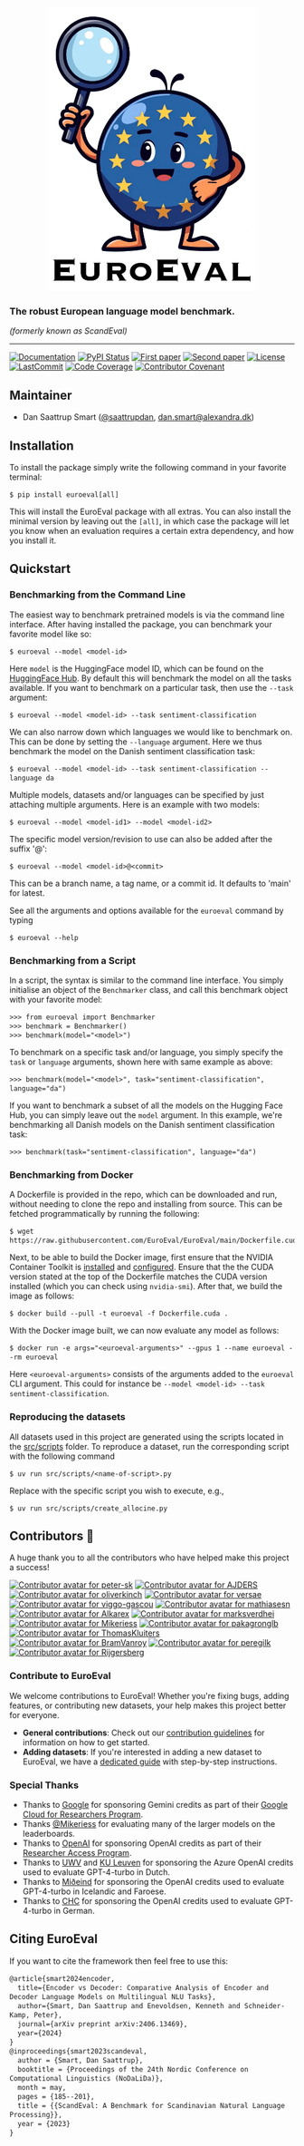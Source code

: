 <div align='center'>
<img src="https://raw.githubusercontent.com/EuroEval/EuroEval/main/gfx/euroeval.png" height="500" width="372">
</div>

### The robust European language model benchmark.

_(formerly known as ScandEval)_

______________________________________________________________________
[![Documentation](https://img.shields.io/badge/docs-passing-green)](https://euroeval.com)
[![PyPI Status](https://badge.fury.io/py/euroeval.svg)](https://pypi.org/project/euroeval/)
[![First paper](https://img.shields.io/badge/arXiv-2304.00906-b31b1b.svg)](https://arxiv.org/abs/2304.00906)
[![Second paper](https://img.shields.io/badge/arXiv-2406.13469-b31b1b.svg)](https://arxiv.org/abs/2406.13469)
[![License](https://img.shields.io/github/license/EuroEval/EuroEval)](https://github.com/EuroEval/EuroEval/blob/main/LICENSE)
[![LastCommit](https://img.shields.io/github/last-commit/EuroEval/EuroEval)](https://github.com/EuroEval/EuroEval/commits/main)
[![Code Coverage](https://img.shields.io/badge/Coverage-67%25-yellow.svg)](https://github.com/EuroEval/EuroEval/tree/main/tests)
[![Contributor Covenant](https://img.shields.io/badge/Contributor%20Covenant-2.0-4baaaa.svg)](https://github.com/EuroEval/EuroEval/blob/main/CODE_OF_CONDUCT.md)


## Maintainer

- Dan Saattrup Smart ([@saattrupdan](https://github.com/saattrupdan), dan.smart@alexandra.dk)


## Installation
To install the package simply write the following command in your favorite terminal:
```
$ pip install euroeval[all]
```

This will install the EuroEval package with all extras. You can also install the
minimal version by leaving out the `[all]`, in which case the package will let you know
when an evaluation requires a certain extra dependency, and how you install it.

## Quickstart
### Benchmarking from the Command Line
The easiest way to benchmark pretrained models is via the command line interface. After
having installed the package, you can benchmark your favorite model like so:
```
$ euroeval --model <model-id>
```

Here `model` is the HuggingFace model ID, which can be found on the [HuggingFace
Hub](https://huggingface.co/models). By default this will benchmark the model on all
the tasks available. If you want to benchmark on a particular task, then use the
`--task` argument:
```
$ euroeval --model <model-id> --task sentiment-classification
```

We can also narrow down which languages we would like to benchmark on. This can be done
by setting the `--language` argument. Here we thus benchmark the model on the Danish
sentiment classification task:
```
$ euroeval --model <model-id> --task sentiment-classification --language da
```

Multiple models, datasets and/or languages can be specified by just attaching multiple
arguments. Here is an example with two models:
```
$ euroeval --model <model-id1> --model <model-id2>
```

The specific model version/revision to use can also be added after the suffix '@':
```
$ euroeval --model <model-id>@<commit>
```

This can be a branch name, a tag name, or a commit id. It defaults to 'main' for latest.

See all the arguments and options available for the `euroeval` command by typing
```
$ euroeval --help
```

### Benchmarking from a Script
In a script, the syntax is similar to the command line interface. You simply initialise
an object of the `Benchmarker` class, and call this benchmark object with your favorite
model:
```
>>> from euroeval import Benchmarker
>>> benchmark = Benchmarker()
>>> benchmark(model="<model>")
```

To benchmark on a specific task and/or language, you simply specify the `task` or
`language` arguments, shown here with same example as above:
```
>>> benchmark(model="<model>", task="sentiment-classification", language="da")
```

If you want to benchmark a subset of all the models on the Hugging Face Hub, you can
simply leave out the `model` argument. In this example, we're benchmarking all Danish
models on the Danish sentiment classification task:
```
>>> benchmark(task="sentiment-classification", language="da")
```

### Benchmarking from Docker
A Dockerfile is provided in the repo, which can be downloaded and run, without needing
to clone the repo and installing from source. This can be fetched programmatically by
running the following:
```
$ wget https://raw.githubusercontent.com/EuroEval/EuroEval/main/Dockerfile.cuda
```

Next, to be able to build the Docker image, first ensure that the NVIDIA Container
Toolkit is
[installed](https://docs.nvidia.com/datacenter/cloud-native/container-toolkit/latest/install-guide.html#installation)
and
[configured](https://docs.nvidia.com/datacenter/cloud-native/container-toolkit/latest/install-guide.html#configuring-docker).
Ensure that the the CUDA version stated at the top of the Dockerfile matches the CUDA
version installed (which you can check using `nvidia-smi`). After that, we build the
image as follows:
```
$ docker build --pull -t euroeval -f Dockerfile.cuda .
```

With the Docker image built, we can now evaluate any model as follows:
```
$ docker run -e args="<euroeval-arguments>" --gpus 1 --name euroeval --rm euroeval
```

Here `<euroeval-arguments>` consists of the arguments added to the `euroeval` CLI
argument. This could for instance be `--model <model-id> --task
sentiment-classification`.


### Reproducing the datasets
All datasets used in this project are generated using the scripts located in the
[src/scripts](src/scripts) folder. To reproduce a dataset, run the corresponding script
with the following command

```shell
$ uv run src/scripts/<name-of-script>.py
```

Replace <name-of-script> with the specific script you wish to execute, e.g.,

```shell
$ uv run src/scripts/create_allocine.py
```

## Contributors :pray:

A huge thank you to all the contributors who have helped make this project a success!

<a href="https://github.com/peter-sk"><img src="https://avatars.githubusercontent.com/u/6168908" width=50 alt="Contributor avatar for peter-sk"/></a>
<a href="https://github.com/AJDERS"><img src="https://avatars.githubusercontent.com/u/38854604" width=50 alt="Contributor avatar for AJDERS"/></a>
<a href="https://github.com/oliverkinch"><img src="https://avatars.githubusercontent.com/u/71556498" width=50 alt="Contributor avatar for oliverkinch"/></a>
<a href="https://github.com/versae"><img src="https://avatars.githubusercontent.com/u/173537" width=50 alt="Contributor avatar for versae"/></a>
<a href="https://github.com/viggo-gascou"><img src="https://avatars.githubusercontent.com/u/94069687" width=50 alt="Contributor avatar for viggo-gascou"/></a>
<a href="https://github.com/mathiasesn"><img src="https://avatars.githubusercontent.com/u/27091759" width=50 alt="Contributor avatar for mathiasesn"/></a>
<a href="https://github.com/Alkarex"><img src="https://avatars.githubusercontent.com/u/1008324" width=50 alt="Contributor avatar for Alkarex"/></a>
<a href="https://github.com/marksverdhei"><img src="https://avatars.githubusercontent.com/u/46672778" width=50 alt="Contributor avatar for marksverdhei"/></a>
<a href="https://github.com/Mikeriess"><img src="https://avatars.githubusercontent.com/u/19728563" width=50 alt="Contributor avatar for Mikeriess"/></a>
<a href="https://github.com/pakagronglb"><img src="https://avatars.githubusercontent.com/u/178713124" width=50 alt="Contributor avatar for pakagronglb"/></a>
<a href="https://github.com/ThomasKluiters"><img src="https://avatars.githubusercontent.com/u/8137941" width=50 alt="Contributor avatar for ThomasKluiters"/></a>
<a href="https://github.com/BramVanroy"><img src="https://avatars.githubusercontent.com/u/2779410" width=50 alt="Contributor avatar for BramVanroy"/></a>
<a href="https://github.com/peregilk"><img src="https://avatars.githubusercontent.com/u/9079808" width=50 alt="Contributor avatar for peregilk"/></a>
<a href="https://github.com/Rijgersberg"><img src="https://avatars.githubusercontent.com/u/8604946" width=50 alt="Contributor avatar for Rijgersberg"/></a>


### Contribute to EuroEval

We welcome contributions to EuroEval! Whether you're fixing bugs, adding features, or
contributing new datasets, your help makes this project better for everyone.

- **General contributions**: Check out our [contribution guidelines](CONTRIBUTING.md)
  for information on how to get started.
- **Adding datasets**: If you're interested in adding a new dataset to EuroEval, we have
  a [dedicated guide](NEW_DATASET_GUIDE.md) with step-by-step instructions.


### Special Thanks
- Thanks to [Google](https://google.com/) for sponsoring Gemini credits as part of their
  [Google Cloud for Researchers Program](https://cloud.google.com/edu/researchers).
- Thanks [@Mikeriess](https://github.com/Mikeriess) for evaluating many of the larger
  models on the leaderboards.
- Thanks to [OpenAI](https://openai.com/) for sponsoring OpenAI credits as part of their
  [Researcher Access Program](https://openai.com/form/researcher-access-program/).
- Thanks to [UWV](https://www.uwv.nl/) and [KU
  Leuven](https://www.arts.kuleuven.be/ling/ccl) for sponsoring the Azure OpenAI
  credits used to evaluate GPT-4-turbo in Dutch.
- Thanks to [Miðeind](https://mideind.is/english.html) for sponsoring the OpenAI
  credits used to evaluate GPT-4-turbo in Icelandic and Faroese.
- Thanks to [CHC](https://chc.au.dk/) for sponsoring the OpenAI credits used to
  evaluate GPT-4-turbo in German.


## Citing EuroEval
If you want to cite the framework then feel free to use this:

```
@article{smart2024encoder,
  title={Encoder vs Decoder: Comparative Analysis of Encoder and Decoder Language Models on Multilingual NLU Tasks},
  author={Smart, Dan Saattrup and Enevoldsen, Kenneth and Schneider-Kamp, Peter},
  journal={arXiv preprint arXiv:2406.13469},
  year={2024}
}
@inproceedings{smart2023scandeval,
  author = {Smart, Dan Saattrup},
  booktitle = {Proceedings of the 24th Nordic Conference on Computational Linguistics (NoDaLiDa)},
  month = may,
  pages = {185--201},
  title = {{ScandEval: A Benchmark for Scandinavian Natural Language Processing}},
  year = {2023}
}
```
